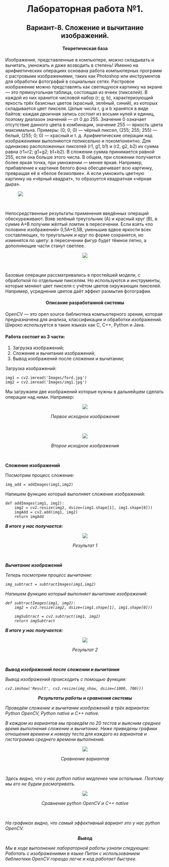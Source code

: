 <h1 align="center">Лабораторная работа №1.</h1>

<h2 align="center">Вариант-8. Сложение и вычитание изображений.</h2>

<h4 align="center">Теоретическая база</h4>

Изображения, представленные в компьютере, можно складывать и вычитать, умножать и даже возводить в степень! Именно на арифметических операциях основана работа компьютерных программ с растровыми изображениями, таких как Photoshop или инструментов для обработки фотографий в социальных сетях.
Растровое изображение можно представлять как светящуюся картинку на экране — это прямоугольная таблица, состоящая из ячеек (пикселей). В каждой из них хранится числовой набор (r; g; b), характеризующий яркость трёх базисных цветов (красный, зелёный, синий), из которых складывается цвет пикселя. Целые числа r, g и b хранятся в виде байтов: каждая двоичная запись состоит из восьми нулей и единиц, поэтому диапазон значений — от 0 до 255. Значение 0 означает отсутствие данного цвета в комбинации, значение 255 — яркость цвета максимальна. Примеры: (0; 0; 0) — чёрный пиксел, (255; 255; 255) — белый, (255; 0; 0) — красный и т. д.
Арифметические операции над изображениями выполняются попиксельно и покомпонентно. Для одинаково расположенных пикселей (r1, g1, b1) и (r2, g2, b2) их сумма равна (r1+r2; g1+g2; b1+b2). В сложении сумма принимается равной 255, если она больше этого числа. В общем, при сложении получается более яркая точка, при умножении — менее яркая. Например, прибавление к картинке белого фона обесцвечивает всю картинку, превращая её в «белое безмолвие». А если умножить цветную картинку на «чёрный квадрат», то образуется квадратная «чёрная дыра».

<figure>
  <p><img src="IMAGES/Рисунок1.png"></p>
  <figcaption align="center"></figcaption>
</figure><br>

Непосредственные результаты применения введённых операций обескураживают. Взяв зелёный треугольник (А) и красный круг (B), в сумме A+B получим жёлтый ломтик в пересечении. Если взять «по половине изображений» 0,5A+0,5B, уменьшив вдвое яркости всех составляющих, то треугольник и круг по форме сохранятся, но изменятся по цвету: в пересечении фигур будет тёмное пятно, а дополняющие части станут светлее.

<figure>
  <p align="center"><img src="IMAGES/Рисунок2.png"></p>
  <figcaption align="center"></figcaption>
</figure><br>

Базовые операции рассматривались в простейшей модели, с обработкой по отдельным пикселям. Но используются и инструменты, которые меняют цвет пикселя с учётом цветов окружающих пикселей. Например, усреднение цветов даёт эффект размытия фотографии.

<h4 align="center">Описание разработанной системы</h4>

OpenCV — это open source библиотека компьютерного зрения, которая предназначена для анализа, классификации и обработки изображений. Широко используется в таких языках как C, C++, Python и Java.

<h4> Работа состоит из 3 части: </h4>

1. Загрузка изображений;
2. Сложение и вычитание изображений;
3. Вывод изображений после сложении и вычитании;

Загрузка изображений:

```
img1 = cv2.imread('Images/ford.jpg')
img2 = cv2.imread('Images/img1.jpg')
```

Мы загружаем две изображений которые нужны в дальнейшем сделать операции над ними. 
Например:

<figure>
  <p align="center"><img src="IMAGES/ford.jpg"></p>
  </figure>
  <p align="center"><i>Первое исходное изображения</i></p><br>

<figure>
  <p align="center"><img src="IMAGES/img1.jpg"></p>
  </figure>
  <p align="center"><i>Второе исходное изображения</i></p><br>

<b>Сложение изображений</b>

Посмотрим процесс сложение:
```
img_add = addImages(img1,img2)
```

Напишем функцию который выполняет сложение изображений:

```
def addImages(img1, img2):
    img2 = cv2.resize(img2, dsize=(img1.shape[1], img1.shape[0]))
    imgAdd = cv2.add(img1, img2)
    return imgAdd
```

<b><i>В итоге у нас получается:</b><i>

<figure>
  <p align="center"><img src="IMAGES/python_opencv_add.jpg"></p>
</figure>
<p align="center"><i>Результат 1</i></p><br>


<b>Вычитание изображений</b>

Теперь посмотрим процесс вычитание:

```
img_subtract = subtractImages(img1,img2)
```

Напишем функцию который выполняет вычитание изображений:

```
def subtractImages(img1, img2):
    img2 = cv2.resize(img2, dsize=(img1.shape[1], img1.shape[0]))

    imgSubtract = cv2.subtract(img1, img2)
    return imgSubtract
```

<b><i>В итоге у нас получается:</b><i>

<figure>
  <p align="center"><img src="IMAGES/python_opencv_subtract.jpg"></p>
  </figure>
  <p align="center"><i>Результат 2</i></p><br>

<b>Вывод изображений после сложении и вычитании</b>

Вывод изображений происходить с помощью функции:

```
cv2.imshow('Result', cv2.resize(img_show, dsize=(1000, 700)))
```

<p align="center"><b>Результаты работы и сравнения системы</b></p>

Проведём сложение и вычитание изображений в трёх вариантах: Python OpenCV, Python native и C++ native.

В каждом из вариантов мы проведём по 20 тестов и выясним среднее время выполнения сложение и вычитание. Ниже приведены графики отношения времени к номеру теста для каждого из вариантов и гистограмма среднего времени выполнения.

<figure>
  <p align="center"><img src="IMAGES/Results.png"></p>
 </figure>
  <p align="center"><i>Сравнение вариантов</i></p><br>

  Здесь видно, что у нас python native медленее чем остальные. Поэтому мы его не будем расматривать.

  <figure>
  <p align="center"><img src="IMAGES/Results_2.png"></p>
 </figure>
  <p align="center"><i>Сравнение python OpenCV и  C++ native</i></p><br>

  На графиках видно, что самый эффективный вариант это у нас python OpenCV.

  <p align="center"><b>Вывод</b></p>
  Мы в ходе выполнение лабораторной работы узнали следующие: Работать с изображениями в языке Питон с использованием библиотеки OpenCV гораздо легче и код работает быстрее.